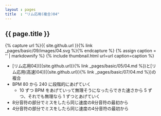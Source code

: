```yaml
---
layout : pages
title  : "リム応用(複合)04"
---
```


## {{ page.title }}

{% capture url %}{{ site.github.url }}{% link _pages/basic/09/images/04.svg %}{% endcapture %}
{% assign caption = '' | markdownify %}
{% include thumbnail.html url=url caption=caption %}

* [リム応用04]({{site.github.url}}{% link _pages/basic/05/04.md %})と[リム応用(高速)04]({{site.github.url}}{% link _pages/basic/07/04.md %})の複合
* BPM 80 から 240 に段階的にあげていく
  * 10 ずつ BPM をあげていって無理そうになったらできた速さから 5 ずつ、それでも無理なら 1 ずつとあげていく
* 8分音符の部分でミスをしたら同じ速度の8分音符の最初から
* 4分音符の部分でミスをしたら同じ速度の4分音符の最初から